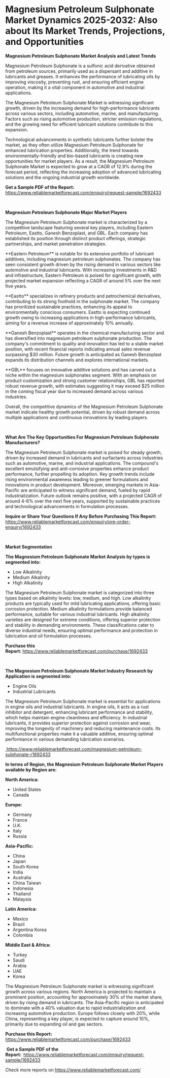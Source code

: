 <p><h1>Magnesium Petroleum Sulphonate Market Dynamics 2025-2032: Also about Its Market Trends, Projections, and Opportunities</h1></p><p><strong>Magnesium Petroleum Sulphonate Market Analysis and Latest Trends</strong></p>
<p><p>Magnesium Petroleum Sulphonate is a sulfonic acid derivative obtained from petroleum sources, primarily used as a dispersant and additive in lubricants and greases. It enhances the performance of lubricating oils by improving viscosity, preventing rust, and ensuring efficient engine operation, making it a vital component in automotive and industrial applications.</p><p>The Magnesium Petroleum Sulphonate Market is witnessing significant growth, driven by the increasing demand for high-performance lubricants across various sectors, including automotive, marine, and manufacturing. Factors such as rising automotive production, stricter emission regulations, and the growing need for efficient lubricant solutions contribute to this expansion.</p><p>Technological advancements in synthetic lubricants further bolster the market, as they often utilize Magnesium Petroleum Sulphonate for enhanced lubrication properties. Additionally, the trend towards environmentally-friendly and bio-based lubricants is creating new opportunities for market players. As a result, the Magnesium Petroleum Sulphonate Market is expected to grow at a CAGR of 12.9% during the forecast period, reflecting the increasing adoption of advanced lubricating solutions and the ongoing industrial growth worldwide.</p></p>
<p><strong>Get a Sample PDF of the Report:&nbsp;</strong> <a href="https://www.reliablemarketforecast.com/enquiry/request-sample/1692433?utm_campaign=1130&utm_medium=2&utm_source=Github&utm_content=ia&utm_term=08012025&utm_id=magnesium-petroleum-sulphonate">https://www.reliablemarketforecast.com/enquiry/request-sample/1692433</a></p>
<p>&nbsp;</p>
<p><strong>Magnesium Petroleum Sulphonate Major Market Players</strong></p>
<p><p>The Magnesium Petroleum Sulphonate market is characterized by a competitive landscape featuring several key players, including Eastern Petroleum, Eastto, Ganesh Benzoplast, and GBL. Each company has established its position through distinct product offerings, strategic partnerships, and market penetration strategies.</p><p>**Eastern Petroleum** is notable for its extensive portfolio of lubricant additives, including magnesium petroleum sulphonates. The company has seen consistent growth driven by the rising demand in various sectors like automotive and industrial lubricants. With increasing investments in R&D and infrastructure, Eastern Petroleum is poised for significant growth, with projected market expansion reflecting a CAGR of around 5% over the next five years.</p><p>**Eastto** specializes in refinery products and petrochemical derivatives, contributing to its strong foothold in the sulphonate market. The company has prioritized sustainable practices, enhancing its appeal to environmentally conscious consumers. Eastto is expecting continued growth owing to increasing applications in high-performance lubricants, aiming for a revenue increase of approximately 10% annually.</p><p>**Ganesh Benzoplast** operates in the chemical manufacturing sector and has diversified into magnesium petroleum sulphonate production. The company's commitment to quality and innovation has led to a stable market position, with recent financial reports indicating annual sales revenue surpassing $30 million. Future growth is anticipated as Ganesh Benzoplast expands its distribution channels and explores international markets.</p><p>**GBL** focuses on innovative additive solutions and has carved out a niche within the magnesium sulphonates segment. With an emphasis on product customization and strong customer relationships, GBL has reported robust revenue growth, with estimates suggesting it may exceed $25 million in the coming fiscal year due to increased demand across various industries.</p><p>Overall, the competitive dynamics of the Magnesium Petroleum Sulphonate market indicate healthy growth potential, driven by robust demand across multiple applications and continuous innovations by leading players.</p></p>
<p>&nbsp;</p>
<p><strong>What Are The Key Opportunities For Magnesium Petroleum Sulphonate Manufacturers?</strong></p>
<p><p>The Magnesium Petroleum Sulphonate market is poised for steady growth, driven by increased demand in lubricants and surfactants across industries such as automotive, marine, and industrial applications. The compound's excellent emulsifying and anti-corrosive properties enhance product performance, further propelling its adoption. Key growth trends include rising environmental awareness leading to greener formulations and innovations in product development. Moreover, emerging markets in Asia-Pacific are anticipated to witness significant demand, fueled by rapid industrialization. Future outlook remains positive, with a projected CAGR of around 4-6% over the next five years, supported by sustainable practices and technological advancements in formulation processes.</p></p>
<p><strong>Inquire or Share Your Questions If Any Before Purchasing This Report:</strong> <a href="https://www.reliablemarketforecast.com/enquiry/pre-order-enquiry/1692433?utm_campaign=1130&utm_medium=2&utm_source=Github&utm_content=ia&utm_term=08012025&utm_id=magnesium-petroleum-sulphonate">https://www.reliablemarketforecast.com/enquiry/pre-order-enquiry/1692433</a></p>
<p>&nbsp;</p>
<p><strong>Market Segmentation</strong></p>
<p><strong>The Magnesium Petroleum Sulphonate Market Analysis by types is segmented into:</strong></p>
<p><ul><li>Low Alkalinity</li><li>Medium Alkalinity</li><li>High Alkalinity</li></ul></p>
<p><p>The Magnesium Petroleum Sulphonate market is categorized into three types based on alkalinity levels: low, medium, and high. Low alkalinity products are typically used for mild lubricating applications, offering basic corrosion protection. Medium alkalinity formulations provide balanced performance, suitable for various industrial lubricants. High alkalinity varieties are designed for extreme conditions, offering superior protection and stability in demanding environments. These classifications cater to diverse industrial needs, ensuring optimal performance and protection in lubrication and oil formulation processes.</p></p>
<p><strong>Purchase this Report:&nbsp;</strong><a href="https://www.reliablemarketforecast.com/purchase/1692433?utm_campaign=1130&utm_medium=2&utm_source=Github&utm_content=ia&utm_term=08012025&utm_id=magnesium-petroleum-sulphonate">https://www.reliablemarketforecast.com/purchase/1692433</a></p>
<p>&nbsp;</p>
<p><strong>The Magnesium Petroleum Sulphonate Market Industry Research by Application is segmented into:</strong></p>
<p><ul><li>Engine Oils</li><li>Industrial Lubricants</li></ul></p>
<p><p>The Magnesium Petroleum Sulphonate market is essential for applications in engine oils and industrial lubricants. In engine oils, it acts as a rust inhibitor and detergent, enhancing lubricant performance and stability, which helps maintain engine cleanliness and efficiency. In industrial lubricants, it provides superior protection against corrosion and wear, improving the longevity of machinery and reducing maintenance costs. Its multifunctional properties make it a valuable additive, ensuring optimal performance in various demanding lubrication scenarios.</p></p>
<p><a href="https://www.reliablemarketforecast.com/magnesium-petroleum-sulphonate-r1692433?utm_campaign=1130&utm_medium=2&utm_source=Github&utm_content=ia&utm_term=08012025&utm_id=magnesium-petroleum-sulphonate">&nbsp;https://www.reliablemarketforecast.com/magnesium-petroleum-sulphonate-r1692433</a></p>
<p><strong>In terms of Region, the Magnesium Petroleum Sulphonate Market Players available by Region are:</strong></p>
<p>
    <p> <strong> North America: </strong>
        <ul>
            <li>United States</li>
            <li>Canada</li>
        </ul>
        </p> 
    <p> <strong> Europe: </strong>
        <ul>
            <li>Germany</li>
            <li>France</li>
            <li>U.K.</li>
            <li>Italy</li>
            <li>Russia</li>
        </ul>
        </p> 
    <p> <strong> Asia-Pacific: </strong>
        <ul>
            <li>China</li>
            <li>Japan</li>
            <li>South Korea</li>
            <li>India</li>
            <li>Australia</li>
            <li>China Taiwan</li>
            <li>Indonesia</li>
            <li>Thailand</li>
            <li>Malaysia</li>
        </ul>
        </p> 
    <p> <strong> Latin America: </strong>
        <ul>
            <li>Mexico</li>
            <li>Brazil</li>
            <li>Argentina Korea</li>
            <li>Colombia</li>
        </ul>
        </p> 
    <p> <strong> Middle East & Africa: </strong>
        <ul>
            <li>Turkey</li>
            <li>Saudi</li>
            <li>Arabia</li>
            <li>UAE</li>
            <li>Korea</li>
        </ul>
    </p>
    </p>
<p><p>The Magnesium Petroleum Sulphonate market is witnessing significant growth across various regions. North America is projected to maintain a prominent position, accounting for approximately 30% of the market share, driven by rising demand in lubricants. The Asia-Pacific region is anticipated to dominate with a 40% valuation due to rapid industrialization and increasing automotive production. Europe follows closely with 20%, while China, representing a key player, is expected to capture around 10%, primarily due to expanding oil and gas sectors.</p></p>
<p><strong>Purchase this Report: </strong><a href="https://www.reliablemarketforecast.com/purchase/1692433?utm_campaign=1130&utm_medium=2&utm_source=Github&utm_content=ia&utm_term=08012025&utm_id=magnesium-petroleum-sulphonate">https://www.reliablemarketforecast.com/purchase/1692433</a></p>
<p>&nbsp;<strong>Get a Sample PDF of the Report:&nbsp;&nbsp;</strong><a href="https://www.reliablemarketforecast.com/enquiry/request-sample/1692433?utm_campaign=1130&utm_medium=2&utm_source=Github&utm_content=ia&utm_term=08012025&utm_id=magnesium-petroleum-sulphonate">https://www.reliablemarketforecast.com/enquiry/request-sample/1692433</a></p>
<p><strong></strong></p>
<p>Check more reports on <a href="https://www.reliablemarketforecast.com/?utm_campaign=1130&utm_medium=2&utm_source=Github&utm_content=ia&utm_term=08012025&utm_id=magnesium-petroleum-sulphonate">https://www.reliablemarketforecast.com/</a></p>
